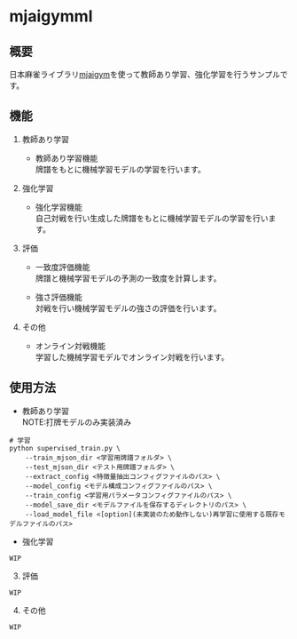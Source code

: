 # mjaigymml
## 概要
日本麻雀ライブラリ[mjaigym](https://github.com/rick0000/mjaigym)を使って教師あり学習、強化学習を行うサンプルです。  


## 機能
1. 教師あり学習
    * 教師あり学習機能  
        牌譜をもとに機械学習モデルの学習を行います。

2. 強化学習
    * 強化学習機能  
        自己対戦を行い生成した牌譜をもとに機械学習モデルの学習を行います。

3. 評価
    * 一致度評価機能  
        牌譜と機械学習モデルの予測の一致度を計算します。

    * 強さ評価機能  
        対戦を行い機械学習モデルの強さの評価を行います。

4. その他
    * オンライン対戦機能  
        学習した機械学習モデルでオンライン対戦を行います。
    

## 使用方法
* 教師あり学習  
NOTE:打牌モデルのみ実装済み
```
# 学習
python supervised_train.py \
    --train_mjson_dir <学習用牌譜フォルダ> \
    --test_mjson_dir <テスト用牌譜フォルダ> \
    --extract_config <特徴量抽出コンフィグファイルのパス> \
    --model_config <モデル構成コンフィグファイルのパス> \
    --train_config <学習用パラメータコンフィグファイルのパス> \
    --model_save_dir <モデルファイルを保存するディレクトリのパス> \
    --load_model_file <[option](未実装のため動作しない)再学習に使用する既存モデルファイルのパス>

```

* 強化学習
```
WIP
```

3. 評価
```
WIP
```

4. その他
```
WIP
```
